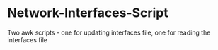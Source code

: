 Network-Interfaces-Script
=========================

Two awk scripts - one for updating interfaces file, one for reading the interfaces file
